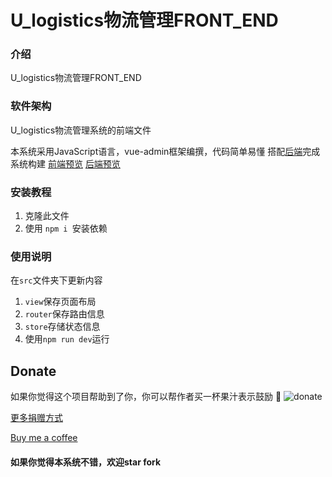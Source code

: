 # U_logistics物流管理FRONT_END

### 介绍

U_logistics物流管理FRONT_END

### 软件架构

U_logistics物流管理系统的前端文件

本系统采用JavaScript语言，vue-admin框架编撰，代码简单易懂
搭配[后端](https://gitee.com/nuclea/U_logistics_management)完成系统构建
[前端预览](http://43.143.93.202/U_logistics)
[后端预览](http://43.143.93.202:8000/swagger-ui.html)



### 安装教程

1. 克隆此文件
2. 使用 `npm i `安装依赖

### 使用说明
在`src`文件夹下更新内容
1. `view`保存页面布局
2. `router`保存路由信息
2. `store`存储状态信息
3. 使用`npm run dev`运行

## Donate

如果你觉得这个项目帮助到了你，你可以帮作者买一杯果汁表示鼓励 :tropical_drink:
![donate]()

[更多捐赠方式]()

[Buy me a coffee]()
#### 如果你觉得本系统不错，欢迎star fork